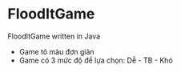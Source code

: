 # FloodItGame
FloodItGame written in Java

- Game tô màu đơn giản
- Game có 3 mức độ để lựa chọn: Dễ - TB - Khó
